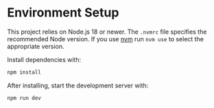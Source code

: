 # Environment Setup

This project relies on Node.js 18 or newer. The `.nvmrc` file specifies the recommended Node version. If you use [nvm](https://github.com/nvm-sh/nvm) run `nvm use` to select the appropriate version.

Install dependencies with:

```bash
npm install
```

After installing, start the development server with:

```bash
npm run dev
```
